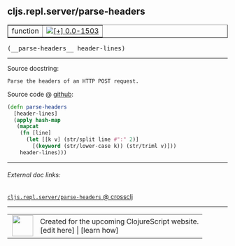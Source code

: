 ## cljs.repl.server/parse-headers



 <table border="1">
<tr>
<td>function</td>
<td><a href="https://github.com/cljsinfo/cljs-api-docs/tree/0.0-1503"><img valign="middle" alt="[+] 0.0-1503" title="Added in 0.0-1503" src="https://img.shields.io/badge/+-0.0--1503-lightgrey.svg"></a> </td>
</tr>
</table>


 <samp>
(__parse-headers__ header-lines)<br>
</samp>

---





Source docstring:

```
Parse the headers of an HTTP POST request.
```


Source code @ [github](https://github.com/clojure/clojurescript/blob/r1535/src/clj/cljs/repl/server.clj#L60-L68):

```clj
(defn parse-headers
  [header-lines]
  (apply hash-map
   (mapcat
    (fn [line]
      (let [[k v] (str/split line #":" 2)]
        [(keyword (str/lower-case k)) (str/triml v)]))
    header-lines)))
```

<!--
Repo - tag - source tree - lines:

 <pre>
clojurescript @ r1535
└── src
    └── clj
        └── cljs
            └── repl
                └── <ins>[server.clj:60-68](https://github.com/clojure/clojurescript/blob/r1535/src/clj/cljs/repl/server.clj#L60-L68)</ins>
</pre>

-->

---



###### External doc links:

[`cljs.repl.server/parse-headers` @ crossclj](http://crossclj.info/fun/cljs.repl.server/parse-headers.html)<br>

---

 <table>
<tr><td>
<img valign="middle" align="right" width="48px" src="http://i.imgur.com/Hi20huC.png">
</td><td>
Created for the upcoming ClojureScript website.<br>
[edit here] | [learn how]
</td></tr></table>

[edit here]:https://github.com/cljsinfo/cljs-api-docs/blob/master/cljsdoc/cljs.repl.server/parse-headers.cljsdoc
[learn how]:https://github.com/cljsinfo/cljs-api-docs/wiki/cljsdoc-files

<!--

This information was too distracting to show to readers, but I'll leave it
commented here since it is helpful to:

- pretty-print the data used to generate this document
- and show how to retrieve that data



The API data for this symbol:

```clj
{:ns "cljs.repl.server",
 :name "parse-headers",
 :signature ["[header-lines]"],
 :history [["+" "0.0-1503"]],
 :type "function",
 :full-name-encode "cljs.repl.server/parse-headers",
 :source {:code "(defn parse-headers\n  [header-lines]\n  (apply hash-map\n   (mapcat\n    (fn [line]\n      (let [[k v] (str/split line #\":\" 2)]\n        [(keyword (str/lower-case k)) (str/triml v)]))\n    header-lines)))",
          :title "Source code",
          :repo "clojurescript",
          :tag "r1535",
          :filename "src/clj/cljs/repl/server.clj",
          :lines [60 68]},
 :full-name "cljs.repl.server/parse-headers",
 :docstring "Parse the headers of an HTTP POST request."}

```

Retrieve the API data for this symbol:

```clj
;; from Clojure REPL
(require '[clojure.edn :as edn])
(-> (slurp "https://raw.githubusercontent.com/cljsinfo/cljs-api-docs/catalog/cljs-api.edn")
    (edn/read-string)
    (get-in [:symbols "cljs.repl.server/parse-headers"]))
```

-->
